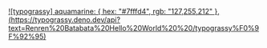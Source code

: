 [![typograssy] aquamarine: { hex: "#7fffd4", rgb: "127,255,212" },
(https://typograssy.deno.dev/api?text=Renren%20Batabata%20Hello%20World%20%20/typograssy%F0%9F%92%95)](https://github.com/kawarimidoll/typograssy)
